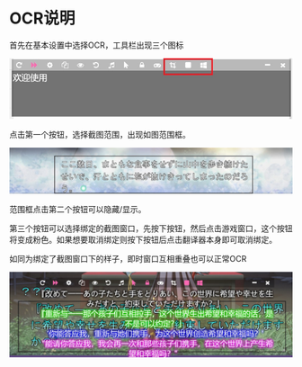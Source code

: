  
# OCR说明

首先在基本设置中选择OCR，工具栏出现三个图标

![img](pics/toolbar2.jpg) 

点击第一个按钮，选择截图范围，出现如图范围框。

![img](pics/12.jpg)

范围框点击第二个按钮可以隐藏/显示。

第三个按钮可以选择绑定的截图窗口，先按下按钮，然后点击游戏窗口，这个按钮将变成粉色。如果想要取消绑定则按下按钮后点击翻译器本身即可取消绑定。

如同为绑定了截图窗口下的样子，即时窗口互相重叠也可以正常OCR

![img](pics/ocrbind.jpg)